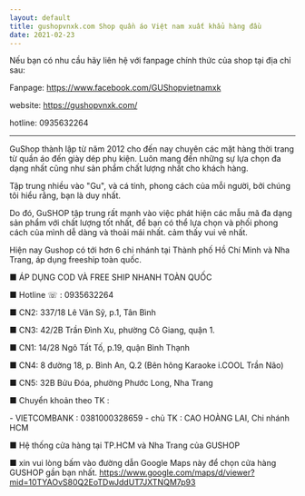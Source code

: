 ```yaml
---
layout: default
title: gushopvnxk.com Shop quần áo Việt nam xuất khẩu hàng đầu
date: 2021-02-23
---
```


Nếu bạn có nhu cầu hãy liên hệ với fanpage chính thức của shop tại địa chỉ sau:

Fanpage: https://www.facebook.com/GUShopvietnamxk

website: https://gushopvnxk.com/

hotline: 0935632264


---

GuShop  thành lập từ năm 2012 cho đến nay chuyên các mặt hàng thời trang từ quần áo đến giày dép phụ kiện. Luôn mang đến những sự lựa chọn đa dạng nhất cũng như sản phẩm chất lượng nhất cho khách hàng.



Tập trung nhiều vào "Gu", và cá tính, phong cách của mỗi người, bởi chúng tôi hiểu rằng, bạn là duy nhất.



Do đó, GuSHOP tập trung rất mạnh vào việc phát hiện các mẫu mã đa dạng sản phẩm với chất lượng tốt nhất, để bạn có thể lựa chọn và phối phong cách của mình dễ dàng và thoải mái nhất. cảm thấy vui vẻ nhất.







 Hiện nay Gushop có tới hơn 6 chi nhánh tại Thành phố Hồ Chí Minh và Nha Trang, áp dụng freeship toàn quốc.



■ ÁP DỤNG COD VÀ FREE SHIP NHANH TOÀN QUỐC

■ Hotline ☏ : 0935632264

■ CN2: 337/18 Lê Văn Sỹ, p.1, Tân Bình

■ CN3: 42/2B Trần Đình Xu, phường Cô Giang, quận 1.

■ CN1: 14/28 Ngô Tất Tố, p.19, quận Bình Thạnh

■ CN4: 8 đường 18, p. Bình An, Q.2 (Bên hông Karaoke i.COOL Trần Não)

■ CN5: 32B Bửu Đóa, phường Phước Long, Nha Trang

■ Chuyển khoản theo TK :

\- VIETCOMBANK : 0381000328659 - chủ TK : CAO HOÀNG LAI, Chi nhánh HCM



■ Hệ thống cửa hàng tại TP.HCM và Nha Trang của GUSHOP

■ xin vui lòng bấm vào đường dẫn Google Maps này để chọn cửa hàng GUSHOP gần bạn nhất. https://www.google.com/maps/d/viewer?mid=10TYAOvS80Q2EoTDwJddUT7JXTNQM7p93